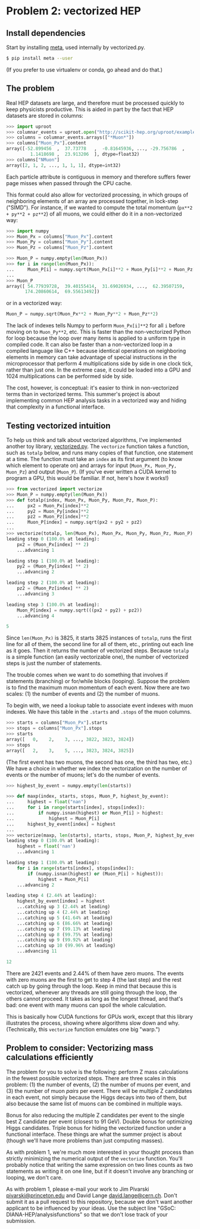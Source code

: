 # Problem 2: vectorized HEP

## Install dependencies

Start by installing [meta](https://github.com/srossross/Meta), used internally by vectorized.py.

```bash
$ pip install meta --user
```

(If you prefer to use virtualenv or conda, go ahead and do that.)

## The problem

Real HEP datasets are large, and therefore must be processed quickly to keep physicists productive. This is aided in part by the fact that HEP datasets are stored in columns:

```python
>>> import uproot
>>> columnar_events = uproot.open("http://scikit-hep.org/uproot/examples/HZZ.root")["events"]
>>> columns = columnar_events.arrays(["*Muon*"])
>>> columns["Muon_Px"].content
array([-52.899456  ,  37.73778   ,  -0.81645936, ..., -29.756786  ,
         1.1418698 ,  23.913206  ], dtype=float32)
>>> columns["NMuon"]
array([2, 1, 2, ..., 1, 1, 1], dtype=int32)
```

Each particle attribute is contiguous in memory and therefore suffers fewer page misses when passed through the CPU cache.

This format could also allow for vectorized processing, in which groups of neighboring elements of an array are processed together, in lock-step ("SIMD"). For instance, if we wanted to compute the total momentum (`px**2 + py**2 + pz**2`) of all muons, we could either do it in a non-vectorized way:

```python
>>> import numpy
>>> Muon_Px = columns["Muon_Px"].content
>>> Muon_Py = columns["Muon_Py"].content
>>> Muon_Pz = columns["Muon_Pz"].content

>>> Muon_P = numpy.empty(len(Muon_Px))
>>> for i in range(len(Muon_Px)):
...     Muon_P[i] = numpy.sqrt(Muon_Px[i]**2 + Muon_Py[i]**2 + Muon_Pz[i]**2)
...
>>> Muon_P
array([ 54.77939728,  39.40155414,  31.69026934, ...,  62.39507159,
       174.20860614,  69.55613492])
```

or in a vectorized way:

```python
Muon_P = numpy.sqrt(Muon_Px**2 + Muon_Py**2 + Muon_Pz**2)
```

The lack of indexes tells Numpy to perform `Muon_Px[i]**2` for all `i` before moving on to `Muon_Py**2`, etc. This is faster than the non-vectorized Python for loop because the loop over many items is applied to a uniform type in compiled code. It can also be faster than a non-vectorized loop in a compiled language like C++ because identical operations on neighboring elements in memory can take advantage of special instructions in the microprocessor that perform 4 multiplications side by side in one clock tick, rather than just one. In the extreme case, it could be loaded into a GPU and 1024 multiplications can be performed side by side.

The cost, however, is conceptual: it's easier to think in non-vectorized terms than in vectorized terms. This summer's project is about implementing common HEP analysis tasks in a vectorized way and hiding that complexity in a functional interface.

## Testing vectorized intuition

To help us think and talk about vectorized algorithms, I've implemented another toy library, [vectorized.py](vectorized.py). The `vectorize` function takes a function, such as `totalp` below, and runs many copies of that function, one statement at a time. The function must take an `index` as its first argument (to know which element to operate on) and arrays for input (`Muon_Px, Muon_Py, Muon_Pz`) and output (`Muon_P`). (If you've ever written a CUDA kernel to program a GPU, this would be familiar. If not, here's how it works!)

```python
>>> from vectorized import vectorize
>>> Muon_P = numpy.empty(len(Muon_Px))
>>> def totalp(index, Muon_Px, Muon_Py, Muon_Pz, Muon_P):
...     px2 = Muon_Px[index]**2
...     py2 = Muon_Py[index]**2
...     pz2 = Muon_Pz[index]**2
...     Muon_P[index] = numpy.sqrt(px2 + py2 + pz2)
... 
>>> vectorize(totalp, len(Muon_Px), Muon_Px, Muon_Py, Muon_Pz, Muon_P)
leading step 0 (100.0% at leading): 
    px2 = (Muon_Px[index] ** 2)
    ...advancing 1

leading step 1 (100.0% at leading): 
    py2 = (Muon_Py[index] ** 2)
    ...advancing 2

leading step 2 (100.0% at leading): 
    pz2 = (Muon_Pz[index] ** 2)
    ...advancing 3

leading step 3 (100.0% at leading): 
    Muon_P[index] = numpy.sqrt(((px2 + py2) + pz2))
    ...advancing 4

5
```

Since `len(Muon_Px)` is 3825, it starts 3825 instances of `totalp`, runs the first line for all of them, the second line for all of them, etc., printing out each line as it goes. Then it returns the number of vectorized steps. Because `totalp` is a simple function (an easily vectorizable one), the number of vectorized steps is just the number of statements.

The trouble comes when we want to do something that involves if statements (branching) or for/while blocks (looping). Suppose the problem is to find the maximum muon momentum of each event. Now there are two scales: (1) the number of events and (2) the number of muons.

To begin with, we need a lookup table to associate event indexes with muon indexes. We have this table in the `.starts` and `.stops` of the muon columns.

```python
>>> starts = columns["Muon_Px"].starts
>>> stops = columns["Muon_Px"].stops
>>> starts
array([   0,    2,    3, ..., 3822, 3823, 3824])
>>> stops
array([   2,    3,    5, ..., 3823, 3824, 3825])
```

(The first event has two muons, the second has one, the third has two, etc.) We have a choice in whether we index the vectorization on the number of events or the number of muons; let's do the number of events.

```python
>>> highest_by_event = numpy.empty(len(starts))

>>> def maxp(index, starts, stops, Muon_P, highest_by_event):
...     highest = float("nan")
...     for i in range(starts[index], stops[index]):
...         if numpy.isnan(highest) or Muon_P[i] > highest:
...             highest = Muon_P[i]
...     highest_by_event[index] = highest
... 
>>> vectorize(maxp, len(starts), starts, stops, Muon_P, highest_by_event)
leading step 0 (100.0% at leading): 
    highest = float('nan')
    ...advancing 1

leading step 1 (100.0% at leading): 
    for i in range(starts[index], stops[index]):
        if (numpy.isnan(highest) or (Muon_P[i] > highest)):    
            highest = Muon_P[i]
    ...advancing 2

leading step 4 (2.44% at leading): 
    highest_by_event[index] = highest
    ...catching up 3 (2.44% at leading)
    ...catching up 4 (2.44% at leading)
    ...catching up 5 (41.64% at leading)
    ...catching up 6 (86.66% at leading)
    ...catching up 7 (99.13% at leading)
    ...catching up 8 (99.75% at leading)
    ...catching up 9 (99.92% at leading)
    ...catching up 10 (99.96% at leading)
    ...advancing 11

12
```

There are 2421 events and 2.44% of them have zero muons. The events with zero muons are the first to get to step 4 (the last step) and the rest catch up by going through the loop. Keep in mind that because this is vectorized, whenever any threads are still going through the loop, the others cannot proceed. It takes as long as the longest thread, and that's bad: one event with many muons can spoil the whole calculation.

This is basically how CUDA functions for GPUs work, except that this library illustrates the process, showing where algorithms slow down and why. (Technically, this `vectorize` function emulates one big "warp.")

## Problem to consider: Vectorizing mass calculations efficiently

The problem for you to solve is the following: perform Z mass calculations in the fewest possible vectorized steps. There are three scales in this problem: (1) the number of events, (2) the number of muons per event, and (3) the number of muon _pairs_ per event. There will be multiple Z candidates in each event, not simply because the Higgs decays into two of them, but also because the same list of muons can be combined in multiple ways.

Bonus for also reducing the multiple Z candidates per event to the single best Z candidate per event (closest to 91 GeV). Double bonus for optimizing Higgs candidates. Triple bonus for hiding the vectorized function under a functional interface. These things are what the summer project is about (though we'll have more problems than just computing masses).

As with problem 1, we're much more interested in your thought process than strictly minimizing the numerical output of the `vectorize` function. You'll probably notice that writing the same expression on two lines counts as two statements as writing it on one line, but if it doesn't involve any branching or looping, we don't care.

As with problem 1, please e-mail your work to Jim Pivarski <pivarski@princeton.edu> and David Lange <david.lange@cern.ch>. Don't submit it as a pull request to this repository, because we don't want another applicant to be influenced by your ideas. Use the subject line "GSoC: DIANA-HEP/analysisfunctions" so that we don't lose track of your submission.
